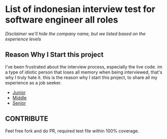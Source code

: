 # List of indonesian interview test for software engineer all roles
*Disclaimer we'll hide the company name, but we listed based on the experience levels*

## Reason Why I Start this project

I've been frustrated about the interview process, especially the live code.
im a type of idiotic person that loses all memory when being interviewed, that's why I truly hate it. this is the reason why I start this project, to share all my experience as a job seeker.

- [Junior](./junior)
- [Middle](./middle)
- [Senior](./senior)


## CONTRIBUTE
Feel free fork and do PR, required test file within 100% coverage.